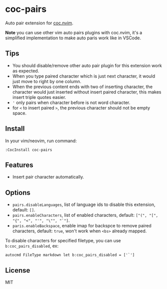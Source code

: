 # coc-pairs

Auto pair extension for [coc.nvim](https://github.com/neoclide/coc.nvim).

**Note** you can use other vim auto pairs plugins with coc.nvim, it's a
simplified implementation to make auto paris work like in VSCode.

## Tips

- You should disable/remove other auto pair plugin for this extension work as expected.
- When you type paired character which is just next character, it would just move to right by one column.
- When the previous content ends with two of inserting character, the character would just inserted without insert paired character, this makes insert triple quotes easier.
- `'` only pairs when character before is not word character.
- for `<` to insert paired `>`, the previous character should not be empty space.

## Install

In your vim/neovim, run command:

```
:CocInstall coc-pairs
```

## Features

- Insert pair character automatically.

## Options

- `pairs.disableLanguages`, list of language ids to disable this extension, default: `[]`.
- `pairs.enableCharacters`, list of enabled characters, default: `` ["(", "[", "{", "<", "'", "\"", "`"] ``.
- `paris.enableBackspace`, enable imap for backspce to remove paired characters,
  default: `true`, won't work when `<bs>` already mapped.

To disable characters for specified filetype, you can use `b:coc_pairs_disabled`, ex:

    autocmd FileType markdown let b:coc_pairs_disabled = ['`']

## License

MIT
